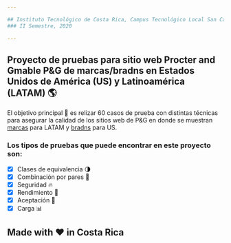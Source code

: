 ```yaml
---

## Instituto Tecnológico de Costa Rica, Campus Tecnológico Local San Carlos, Escuela de Ingeniería en Computación, Aseguramiento de la Calidad de Software grupo 50
### II Semestre, 2020

---
```


## Proyecto de pruebas para sitio web Procter and Gmable P&amp;G de marcas/bradns en Estados Unidos de América (US) y Latinoamérica (LATAM) :earth_americas:

El objetivo principal :dart: es relizar 60 casos de prueba con distintas técnicas para asegurar la calidad de los sitios web de P&G en donde se muestran [marcas](https://latam.pg.com/marcas-y-productos/) para LATAM y [bradns](https://us.pg.com/brands/) para US.

### Los tipos de pruebas que puede encontrar en este proyecto son:
- [X] Clases de equivalencia :last_quarter_moon:
- [X] Combinación por pares :couple_with_heart:
- [X] Seguridad :fire:
- [X] Rendimiento :runner:
- [X] Aceptación :cinema:
- [X] Carga :bar_chart:

## Made with :heart: in Costa Rica
